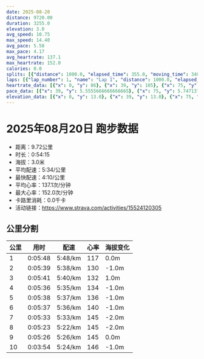 ```yaml
---
date: 2025-08-20
distance: 9720.00
duration: 3255.0
elevation: 3.0
avg_speed: 10.75
max_speed: 14.40
avg_pace: 5.58
max_pace: 4.17
avg_heartrate: 137.1
max_heartrate: 152.0
calories: 0.0
splits: [{"distance": 1000.0, "elapsed_time": 355.0, "moving_time": 348.0, "average_speed": 2.87, "pace": 5.807212543554006, "average_heartrate": 117.09482758620689, "elevation_difference": 0.0, "split_number": 1}, {"distance": 1000.0, "elapsed_time": 339.0, "moving_time": 339.0, "average_speed": 2.95, "pace": 5.649728813559321, "average_heartrate": 130.3156342182891, "elevation_difference": -1.0, "split_number": 2}, {"distance": 1001.5, "elapsed_time": 341.0, "moving_time": 341.0, "average_speed": 2.94, "pace": 5.668945578231292, "average_heartrate": 132.78592375366568, "elevation_difference": 1.0, "split_number": 3}, {"distance": 1000.0, "elapsed_time": 336.0, "moving_time": 336.0, "average_speed": 2.98, "pace": 5.592852348993288, "average_heartrate": 134.89583333333334, "elevation_difference": -1.0, "split_number": 4}, {"distance": 1000.0, "elapsed_time": 338.0, "moving_time": 338.0, "average_speed": 2.96, "pace": 5.630641891891892, "average_heartrate": 136.67751479289942, "elevation_difference": -1.0, "split_number": 5}, {"distance": 1000.5, "elapsed_time": 341.0, "moving_time": 337.0, "average_speed": 2.97, "pace": 5.611683501683501, "average_heartrate": 140.63501483679525, "elevation_difference": -1.0, "split_number": 6}, {"distance": 999.5, "elapsed_time": 333.0, "moving_time": 333.0, "average_speed": 3.0, "pace": 5.5555666666666665, "average_heartrate": 145.41741741741743, "elevation_difference": -2.0, "split_number": 7}, {"distance": 1000.5, "elapsed_time": 323.0, "moving_time": 323.0, "average_speed": 3.1, "pace": 5.376354838709677, "average_heartrate": 145.26791277258567, "elevation_difference": -2.0, "split_number": 8}, {"distance": 998.0, "elapsed_time": 326.0, "moving_time": 326.0, "average_speed": 3.06, "pace": 5.446633986928104, "average_heartrate": 145.83742331288343, "elevation_difference": 0.0, "split_number": 9}, {"distance": 720.0, "elapsed_time": 234.0, "moving_time": 234.0, "average_speed": 3.08, "pace": 5.411266233766233, "average_heartrate": 146.14102564102564, "elevation_difference": -1.0, "split_number": 10}]
laps: [{"lap_number": 1, "name": "Lap 1", "distance": 1000.0, "elapsed_time": 354.0, "moving_time": 354.0, "average_speed": 2.82, "pace": 5.910177304964539, "average_heartrate": 115.9090909090909, "max_heartrate": 128, "start_date": "2025-08-20 19:50:45+00:00", "elevation_difference": 0.0}, {"lap_number": 2, "name": "Lap 2", "distance": 1000.0, "elapsed_time": 339.0, "moving_time": 339.0, "average_speed": 2.95, "pace": 5.649728813559321, "average_heartrate": 130.0, "max_heartrate": 133, "start_date": "2025-08-20 19:56:41+00:00", "elevation_difference": 0.0}, {"lap_number": 3, "name": "Lap 3", "distance": 1000.0, "elapsed_time": 340.0, "moving_time": 340.0, "average_speed": 2.94, "pace": 5.668945578231292, "average_heartrate": 132.6, "max_heartrate": 139, "start_date": "2025-08-20 20:02:20+00:00", "elevation_difference": 0.0}, {"lap_number": 4, "name": "Lap 4", "distance": 1000.0, "elapsed_time": 336.0, "moving_time": 336.0, "average_speed": 2.98, "pace": 5.592852348993288, "average_heartrate": 134.63636363636363, "max_heartrate": 142, "start_date": "2025-08-20 20:08:00+00:00", "elevation_difference": 0.0}, {"lap_number": 5, "name": "Lap 5", "distance": 1000.0, "elapsed_time": 338.0, "moving_time": 338.0, "average_speed": 2.96, "pace": 5.630641891891892, "average_heartrate": 136.9, "max_heartrate": 141, "start_date": "2025-08-20 20:13:36+00:00", "elevation_difference": 0.0}, {"lap_number": 6, "name": "Lap 6", "distance": 1000.0, "elapsed_time": 340.0, "moving_time": 340.0, "average_speed": 2.94, "pace": 5.668945578231292, "average_heartrate": 139.8, "max_heartrate": 142, "start_date": "2025-08-20 20:19:14+00:00", "elevation_difference": 0.0}, {"lap_number": 7, "name": "Lap 7", "distance": 1000.0, "elapsed_time": 333.0, "moving_time": 333.0, "average_speed": 3.0, "pace": 5.5555666666666665, "average_heartrate": 145.4, "max_heartrate": 152, "start_date": "2025-08-20 20:24:55+00:00", "elevation_difference": 0.0}, {"lap_number": 8, "name": "Lap 8", "distance": 1000.0, "elapsed_time": 322.0, "moving_time": 322.0, "average_speed": 3.11, "pace": 5.359067524115756, "average_heartrate": 145.63636363636363, "max_heartrate": 149, "start_date": "2025-08-20 20:30:28+00:00", "elevation_difference": 0.0}, {"lap_number": 9, "name": "Lap 9", "distance": 1000.0, "elapsed_time": 326.0, "moving_time": 326.0, "average_speed": 3.07, "pace": 5.428892508143322, "average_heartrate": 145.7, "max_heartrate": 149, "start_date": "2025-08-20 20:35:51+00:00", "elevation_difference": 3.0}, {"lap_number": 10, "name": "Lap 10", "distance": 720.42, "elapsed_time": 234.0, "moving_time": 234.0, "average_speed": 3.08, "pace": 5.411266233766233, "average_heartrate": 146.14285714285714, "max_heartrate": 148, "start_date": "2025-08-20 20:41:18+00:00", "elevation_difference": 0.0}]
heartrate_data: [{"x": 0, "y": 86}, {"x": 39, "y": 105}, {"x": 75, "y": 112}, {"x": 111, "y": 118}, {"x": 145, "y": 119}, {"x": 179, "y": 116}, {"x": 213, "y": 120}, {"x": 246, "y": 123}, {"x": 280, "y": 124}, {"x": 314, "y": 124}, {"x": 346, "y": 128}, {"x": 378, "y": 127}, {"x": 410, "y": 130}, {"x": 444, "y": 128}, {"x": 476, "y": 130}, {"x": 508, "y": 133}, {"x": 542, "y": 129}, {"x": 574, "y": 128}, {"x": 609, "y": 133}, {"x": 642, "y": 131}, {"x": 676, "y": 131}, {"x": 709, "y": 132}, {"x": 741, "y": 128}, {"x": 775, "y": 134}, {"x": 808, "y": 133}, {"x": 839, "y": 139}, {"x": 873, "y": 131}, {"x": 906, "y": 135}, {"x": 940, "y": 133}, {"x": 973, "y": 130}, {"x": 1007, "y": 131}, {"x": 1040, "y": 134}, {"x": 1073, "y": 127}, {"x": 1108, "y": 137}, {"x": 1140, "y": 130}, {"x": 1172, "y": 132}, {"x": 1205, "y": 135}, {"x": 1237, "y": 142}, {"x": 1270, "y": 138}, {"x": 1302, "y": 133}, {"x": 1335, "y": 136}, {"x": 1367, "y": 137}, {"x": 1399, "y": 136}, {"x": 1434, "y": 134}, {"x": 1466, "y": 138}, {"x": 1499, "y": 133}, {"x": 1531, "y": 136}, {"x": 1564, "y": 140}, {"x": 1597, "y": 137}, {"x": 1630, "y": 141}, {"x": 1663, "y": 136}, {"x": 1696, "y": 138}, {"x": 1728, "y": 137}, {"x": 1762, "y": 138}, {"x": 1795, "y": 142}, {"x": 1827, "y": 137}, {"x": 1859, "y": 140}, {"x": 1893, "y": 141}, {"x": 1925, "y": 140}, {"x": 1958, "y": 139}, {"x": 1991, "y": 142}, {"x": 2028, "y": 142}, {"x": 2060, "y": 145}, {"x": 2093, "y": 144}, {"x": 2125, "y": 146}, {"x": 2156, "y": 145}, {"x": 2189, "y": 147}, {"x": 2221, "y": 144}, {"x": 2253, "y": 147}, {"x": 2285, "y": 152}, {"x": 2318, "y": 145}, {"x": 2353, "y": 139}, {"x": 2384, "y": 145}, {"x": 2416, "y": 143}, {"x": 2448, "y": 144}, {"x": 2479, "y": 147}, {"x": 2510, "y": 143}, {"x": 2541, "y": 145}, {"x": 2574, "y": 145}, {"x": 2604, "y": 148}, {"x": 2636, "y": 145}, {"x": 2667, "y": 148}, {"x": 2698, "y": 149}, {"x": 2731, "y": 146}, {"x": 2763, "y": 146}, {"x": 2793, "y": 146}, {"x": 2826, "y": 144}, {"x": 2858, "y": 149}, {"x": 2890, "y": 144}, {"x": 2922, "y": 142}, {"x": 2954, "y": 147}, {"x": 2985, "y": 147}, {"x": 3016, "y": 146}, {"x": 3049, "y": 145}, {"x": 3080, "y": 144}, {"x": 3112, "y": 146}, {"x": 3143, "y": 146}, {"x": 3175, "y": 148}, {"x": 3206, "y": 148}, {"x": 3237, "y": 146}]
pace_data: [{"x": 39, "y": 5.5555666666666665}, {"x": 75, "y": 5.747137931034483}, {"x": 111, "y": 6.944458333333333}, {"x": 145, "y": 5.208343749999999}, {"x": 179, "y": 6.6666799999999995}, {"x": 213, "y": 5.952392857142857}, {"x": 246, "y": 5.5555666666666665}, {"x": 280, "y": 5.5555666666666665}, {"x": 314, "y": 5.5555666666666665}, {"x": 346, "y": 5.208343749999999}, {"x": 378, "y": 5.376354838709677}, {"x": 410, "y": 5.5555666666666665}, {"x": 444, "y": 5.952392857142857}, {"x": 476, "y": 5.376354838709677}, {"x": 508, "y": 5.5555666666666665}, {"x": 542, "y": 5.952392857142857}, {"x": 574, "y": 5.5555666666666665}, {"x": 609, "y": 5.5555666666666665}, {"x": 642, "y": 5.5555666666666665}, {"x": 676, "y": 5.5555666666666665}, {"x": 709, "y": 5.952392857142857}, {"x": 741, "y": 5.747137931034483}, {"x": 775, "y": 5.747137931034483}, {"x": 808, "y": 5.208343749999999}, {"x": 839, "y": 5.5555666666666665}, {"x": 873, "y": 5.5555666666666665}, {"x": 906, "y": 5.208343749999999}, {"x": 940, "y": 5.747137931034483}, {"x": 973, "y": 5.5555666666666665}, {"x": 1007, "y": 5.376354838709677}, {"x": 1040, "y": 5.747137931034483}, {"x": 1073, "y": 5.952392857142857}, {"x": 1108, "y": 6.6666799999999995}, {"x": 1140, "y": 5.208343749999999}, {"x": 1172, "y": 5.376354838709677}, {"x": 1205, "y": 5.5555666666666665}, {"x": 1237, "y": 5.376354838709677}, {"x": 1270, "y": 5.952392857142857}, {"x": 1302, "y": 5.5555666666666665}, {"x": 1335, "y": 5.208343749999999}, {"x": 1367, "y": 5.5555666666666665}, {"x": 1399, "y": 5.5555666666666665}, {"x": 1434, "y": 6.172851851851851}, {"x": 1466, "y": 5.208343749999999}, {"x": 1499, "y": 5.208343749999999}, {"x": 1531, "y": 5.747137931034483}, {"x": 1564, "y": 5.5555666666666665}, {"x": 1597, "y": 5.5555666666666665}, {"x": 1630, "y": 5.5555666666666665}, {"x": 1663, "y": 5.5555666666666665}, {"x": 1696, "y": 5.376354838709677}, {"x": 1728, "y": 5.376354838709677}, {"x": 1762, "y": 6.172851851851851}, {"x": 1795, "y": 5.376354838709677}, {"x": 1827, "y": 5.5555666666666665}, {"x": 1859, "y": 5.5555666666666665}, {"x": 1893, "y": 5.376354838709677}, {"x": 1925, "y": 5.747137931034483}, {"x": 1958, "y": 5.5555666666666665}, {"x": 1991, "y": 5.952392857142857}, {"x": 2028, "y": 5.952392857142857}, {"x": 2060, "y": 5.5555666666666665}, {"x": 2093, "y": 5.952392857142857}, {"x": 2125, "y": 5.050515151515151}, {"x": 2156, "y": 5.376354838709677}, {"x": 2189, "y": 5.747137931034483}, {"x": 2221, "y": 5.376354838709677}, {"x": 2253, "y": 5.208343749999999}, {"x": 2285, "y": 5.5555666666666665}, {"x": 2318, "y": 5.5555666666666665}, {"x": 2353, "y": 5.208343749999999}, {"x": 2384, "y": 5.5555666666666665}, {"x": 2416, "y": 5.208343749999999}, {"x": 2448, "y": 6.172851851851851}, {"x": 2479, "y": 5.050515151515151}, {"x": 2510, "y": 4.901970588235294}, {"x": 2541, "y": 5.208343749999999}, {"x": 2574, "y": 5.952392857142857}, {"x": 2604, "y": 5.050515151515151}, {"x": 2636, "y": 5.208343749999999}, {"x": 2667, "y": 5.376354838709677}, {"x": 2698, "y": 5.5555666666666665}, {"x": 2731, "y": 5.5555666666666665}, {"x": 2763, "y": 5.5555666666666665}, {"x": 2793, "y": 4.901970588235294}, {"x": 2826, "y": 5.952392857142857}, {"x": 2858, "y": 5.208343749999999}, {"x": 2890, "y": 5.376354838709677}, {"x": 2922, "y": 5.5555666666666665}, {"x": 2954, "y": 5.208343749999999}, {"x": 2985, "y": 5.376354838709677}, {"x": 3016, "y": 5.208343749999999}, {"x": 3049, "y": 5.5555666666666665}, {"x": 3080, "y": 5.208343749999999}, {"x": 3112, "y": 5.050515151515151}, {"x": 3143, "y": 5.5555666666666665}, {"x": 3175, "y": 5.952392857142857}, {"x": 3206, "y": 5.050515151515151}, {"x": 3237, "y": 4.901970588235294}]
elevation_data: [{"x": 0, "y": 13.0}, {"x": 39, "y": 13.0}, {"x": 75, "y": 12.0}, {"x": 111, "y": 12.0}, {"x": 145, "y": 12.0}, {"x": 179, "y": 12.0}, {"x": 213, "y": 12.0}, {"x": 246, "y": 12.0}, {"x": 280, "y": 13.0}, {"x": 314, "y": 13.0}, {"x": 346, "y": 13.0}, {"x": 378, "y": 13.0}, {"x": 410, "y": 12.0}, {"x": 444, "y": 12.0}, {"x": 476, "y": 12.0}, {"x": 508, "y": 12.0}, {"x": 542, "y": 13.0}, {"x": 574, "y": 13.0}, {"x": 609, "y": 13.0}, {"x": 642, "y": 13.0}, {"x": 676, "y": 12.0}, {"x": 709, "y": 12.0}, {"x": 741, "y": 12.0}, {"x": 775, "y": 12.0}, {"x": 808, "y": 12.0}, {"x": 839, "y": 13.0}, {"x": 873, "y": 13.0}, {"x": 906, "y": 13.0}, {"x": 940, "y": 13.0}, {"x": 973, "y": 13.0}, {"x": 1007, "y": 13.0}, {"x": 1040, "y": 13.0}, {"x": 1073, "y": 12.0}, {"x": 1108, "y": 12.0}, {"x": 1140, "y": 12.0}, {"x": 1172, "y": 12.0}, {"x": 1205, "y": 12.0}, {"x": 1237, "y": 12.0}, {"x": 1270, "y": 13.0}, {"x": 1302, "y": 13.0}, {"x": 1335, "y": 12.0}, {"x": 1367, "y": 12.0}, {"x": 1399, "y": 12.0}, {"x": 1434, "y": 11.0}, {"x": 1466, "y": 11.0}, {"x": 1499, "y": 11.0}, {"x": 1531, "y": 12.0}, {"x": 1564, "y": 11.0}, {"x": 1597, "y": 12.0}, {"x": 1630, "y": 12.0}, {"x": 1663, "y": 12.0}, {"x": 1696, "y": 11.0}, {"x": 1728, "y": 11.0}, {"x": 1762, "y": 11.0}, {"x": 1795, "y": 10.0}, {"x": 1827, "y": 11.0}, {"x": 1859, "y": 10.0}, {"x": 1893, "y": 10.0}, {"x": 1925, "y": 11.0}, {"x": 1958, "y": 11.0}, {"x": 1991, "y": 10.0}, {"x": 2028, "y": 10.0}, {"x": 2060, "y": 9.0}, {"x": 2093, "y": 9.0}, {"x": 2125, "y": 9.0}, {"x": 2156, "y": 9.0}, {"x": 2189, "y": 9.0}, {"x": 2221, "y": 9.0}, {"x": 2253, "y": 9.0}, {"x": 2285, "y": 9.0}, {"x": 2318, "y": 9.0}, {"x": 2353, "y": 9.0}, {"x": 2384, "y": 8.0}, {"x": 2416, "y": 9.0}, {"x": 2448, "y": 5.0}, {"x": 2479, "y": 5.0}, {"x": 2510, "y": 5.0}, {"x": 2541, "y": 5.0}, {"x": 2574, "y": 6.0}, {"x": 2604, "y": 6.0}, {"x": 2636, "y": 6.0}, {"x": 2667, "y": 6.0}, {"x": 2698, "y": 6.0}, {"x": 2731, "y": 5.0}, {"x": 2763, "y": 6.0}, {"x": 2793, "y": 6.0}, {"x": 2826, "y": 6.0}, {"x": 2858, "y": 6.0}, {"x": 2890, "y": 7.0}, {"x": 2922, "y": 7.0}, {"x": 2954, "y": 6.0}, {"x": 2985, "y": 6.0}, {"x": 3016, "y": 6.0}, {"x": 3049, "y": 5.0}, {"x": 3080, "y": 5.0}, {"x": 3112, "y": 5.0}, {"x": 3143, "y": 5.0}, {"x": 3175, "y": 5.0}, {"x": 3206, "y": 5.0}, {"x": 3237, "y": 5.0}]
---
```


# 2025年08月20日 跑步数据

- 距离：9.72公里
- 时长：0:54:15
- 海拔：3.0米
- 平均配速：5:34/公里
- 最快配速：4:10/公里
- 平均心率：137.1次/分钟
- 最大心率：152.0次/分钟
- 卡路里消耗：0.0千卡
- 活动链接：https://www.strava.com/activities/15524120305

## 公里分割

| 公里 | 用时 | 配速 | 心率 | 海拔变化 |
|------|------|------|------|------|
| 1 | 0:05:48 | 5:48/km | 117 | 0.0m |
| 2 | 0:05:39 | 5:38/km | 130 | -1.0m |
| 3 | 0:05:41 | 5:40/km | 132 | 1.0m |
| 4 | 0:05:36 | 5:35/km | 134 | -1.0m |
| 5 | 0:05:38 | 5:37/km | 136 | -1.0m |
| 6 | 0:05:37 | 5:36/km | 140 | -1.0m |
| 7 | 0:05:33 | 5:33/km | 145 | -2.0m |
| 8 | 0:05:23 | 5:22/km | 145 | -2.0m |
| 9 | 0:05:26 | 5:26/km | 145 | 0.0m |
| 10 | 0:03:54 | 5:24/km | 146 | -1.0m |

